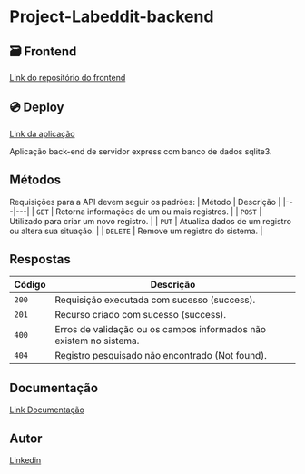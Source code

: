 # Project-Labeddit-backend


## 🗃️ Frontend
[Link do repositório do frontend](https://github.com/gabrielmacieldev/project-labeddit-frontend)

## 💿 Deploy 
[Link da aplicação](https://project-labeddit-gabrielmaciel.surge.sh/)

Aplicação back-end de servidor express com banco de dados sqlite3.

## Métodos
Requisições para a API devem seguir os padrões:
| Método | Descrição |
|---|---|
| `GET` | Retorna informações de um ou mais registros. |
| `POST` | Utilizado para criar um novo registro. |
| `PUT` | Atualiza dados de um registro ou altera sua situação. |
| `DELETE` | Remove um registro do sistema. |

## Respostas

| Código | Descrição |
|---|---|
| `200` | Requisição executada com sucesso (success).|
| `201` | Recurso criado com sucesso (success).|
| `400` | Erros de validação ou os campos informados não existem no sistema.|
| `404` | Registro pesquisado não encontrado (Not found).|


## Documentação
[Link Documentação](https://documenter.getpostman.com/view/24460918/2s93RZL9f1)

## Autor

 [Linkedin](https://www.linkedin.com/in/gabrielmacieldev/)
